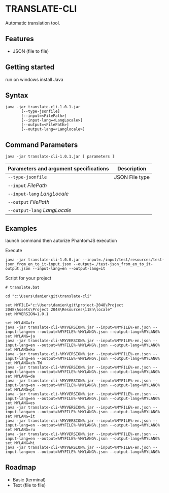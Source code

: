 # TRANSLATE-CLI

Automatic translation tool.

## Features

- JSON (file to file)

## Getting started

run on windows
install Java

## Syntax

```
java -jar translate-cli-1.0.1.jar
       [--type-jsonfile]
       [--input=<FilePath>]
       [--input-lang=<LangLocale>]
       [--output=<FilePath>]
       [--output-lang=<Langlocale>]
```

## Command Parameters

```
java -jar translate-cli-1.0.1.jar [ parameters ]
```

| Parameters and argument specifications | Description      |
|----------------------------------------|------------------|
| `--type-jsonfile`                 | JSON File type    |
| `--input` *FilePath*                |                 |
| `--input-lang` *LangLocale*        |                  |
| `--output` *FilePath*               |                  |
| `--output-lang` *LangLocale*       |                   |

## Examples

launch command then autorize PhantomJS execution

Execute

```
java -jar translate-cli-1.0.0.jar --input=./input/test/resources/test-json_from_en_to_it-input.json --output=./test-json_from_en_to_it-output.json --input-lang=en --output-lang=it
```

Script for your project

```
# translate.bat

cd "c:\Users\damien\git\translate-cli"

set MYFILE="c:\Users\damien\git\project-2048\Project 2048\Assets\Project 2048\Resources\i18n\locale"
set MYVERSION=1.0.1

set MYLANG=fr
java -jar translate-cli-%MYVERSION%.jar --input=%MYFILE%-en.json --input-lang=en --output=%MYFILE%-%MYLANG%.json --output-lang=%MYLANG%
set MYLANG=ja
java -jar translate-cli-%MYVERSION%.jar --input=%MYFILE%-en.json --input-lang=en --output=%MYFILE%-%MYLANG%.json --output-lang=%MYLANG%
set MYLANG=ko
java -jar translate-cli-%MYVERSION%.jar --input=%MYFILE%-en.json --input-lang=en --output=%MYFILE%-%MYLANG%.json --output-lang=%MYLANG%
set MYLANG=zh-TW
java -jar translate-cli-%MYVERSION%.jar --input=%MYFILE%-en.json --input-lang=en --output=%MYFILE%-%MYLANG%.json --output-lang=%MYLANG%
set MYLANG=de
java -jar translate-cli-%MYVERSION%.jar --input=%MYFILE%-en.json --input-lang=en --output=%MYFILE%-%MYLANG%.json --output-lang=%MYLANG%
set MYLANG=pt
java -jar translate-cli-%MYVERSION%.jar --input=%MYFILE%-en.json --input-lang=en --output=%MYFILE%-%MYLANG%.json --output-lang=%MYLANG%
set MYLANG=es
java -jar translate-cli-%MYVERSION%.jar --input=%MYFILE%-en.json --input-lang=en --output=%MYFILE%-%MYLANG%.json --output-lang=%MYLANG%
set MYLANG=it
java -jar translate-cli-%MYVERSION%.jar --input=%MYFILE%-en.json --input-lang=en --output=%MYFILE%-%MYLANG%.json --output-lang=%MYLANG%
set MYLANG=ru
java -jar translate-cli-%MYVERSION%.jar --input=%MYFILE%-en.json --input-lang=en --output=%MYFILE%-%MYLANG%.json --output-lang=%MYLANG%
set MYLANG=hi
java -jar translate-cli-%MYVERSION%.jar --input=%MYFILE%-en.json --input-lang=en --output=%MYFILE%-%MYLANG%.json --output-lang=%MYLANG%
```

## Roadmap

- Basic (terminal)
- Text (file to file)
